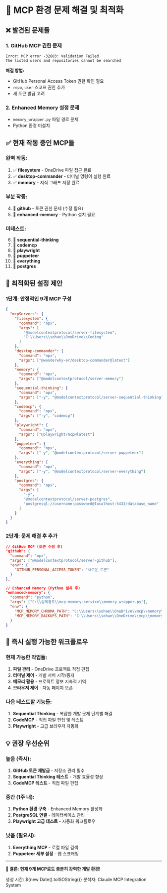 # 🔧 MCP 환경 문제 해결 및 최적화

## ❌ **발견된 문제들**

### **1. GitHub MCP 권한 문제**
```
Error: MCP error -32603: Validation Failed
The listed users and repositories cannot be searched
```

**해결 방법:**
- GitHub Personal Access Token 권한 확인 필요
- `repo`, `user` 스코프 권한 추가
- 새 토큰 발급 고려

### **2. Enhanced Memory 설정 문제**
- `memory_wrapper.py` 파일 경로 문제
- Python 환경 미설치

## ✅ **현재 작동 중인 MCP들**

### **완벽 작동:**
1. ✅ **filesystem** - OneDrive 파일 접근 완료
2. ✅ **desktop-commander** - 터미널 명령어 실행 완료
3. ✅ **memory** - 지식 그래프 저장 완료

### **부분 작동:**
4. 🔄 **github** - 토큰 권한 문제 (수정 필요)
5. 🔄 **enhanced-memory** - Python 설치 필요

### **미테스트:**
6. 🔄 **sequential-thinking**
7. 🔄 **codemcp**
8. 🔄 **playwright**
9. 🔄 **puppeteer**
10. 🔄 **everything**
11. 🔄 **postgres**

## 🎯 **최적화된 설정 제안**

### **1단계: 안정적인 9개 MCP 구성**
```json
{
  "mcpServers": {
    "filesystem": {
      "command": "npx",
      "args": [
        "@modelcontextprotocol/server-filesystem",
        "C:\\Users\\sohae\\OneDrive\\Coding"
      ]
    },
    "desktop-commander": {
      "command": "npx",
      "args": ["@wonderwhy-er/desktop-commander@latest"]
    },
    "memory": {
      "command": "npx",
      "args": ["@modelcontextprotocol/server-memory"]
    },
    "sequential-thinking": {
      "command": "npx",
      "args": ["-y", "@modelcontextprotocol/server-sequential-thinking"]
    },
    "codemcp": {
      "command": "npx",
      "args": ["-y", "codemcp"]
    },
    "playwright": {
      "command": "npx",
      "args": ["@playwright/mcp@latest"]
    },
    "puppeteer": {
      "command": "npx",
      "args": ["-y", "@modelcontextprotocol/server-puppeteer"]
    },
    "everything": {
      "command": "npx",
      "args": ["-y", "@modelcontextprotocol/server-everything"]
    },
    "postgres": {
      "command": "npx",
      "args": [
        "-y", 
        "@modelcontextprotocol/server-postgres",
        "postgresql://username:password@localhost:5432/database_name"
      ]
    }
  }
}
```

### **2단계: 문제 해결 후 추가**
```json
// GitHub MCP (토큰 수정 후)
"github": {
  "command": "npx",
  "args": ["@modelcontextprotocol/server-github"],
  "env": {
    "GITHUB_PERSONAL_ACCESS_TOKEN": "새로운_토큰"
  }
},

// Enhanced Memory (Python 설치 후)
"enhanced-memory": {
  "command": "python",
  "args": ["C:\\실제경로\\mcp-memory-service\\memory_wrapper.py"],
  "env": {
    "MCP_MEMORY_CHROMA_PATH": "C:\\Users\\sohae\\OneDrive\\mcp\\memory\\chroma_db",
    "MCP_MEMORY_BACKUPS_PATH": "C:\\Users\\sohae\\OneDrive\\mcp\\memory\\backups"
  }
}
```

## 🚀 **즉시 실행 가능한 워크플로우**

### **현재 가능한 작업들:**
1. **파일 관리** - OneDrive 프로젝트 직접 편집
2. **터미널 제어** - 개발 서버 시작/중지
3. **메모리 활용** - 프로젝트 정보 지속적 기억
4. **브라우저 제어** - 자동 페이지 오픈

### **다음 테스트할 기능들:**
1. **Sequential Thinking** - 복잡한 개발 문제 단계별 해결
2. **CodeMCP** - 직접 파일 편집 및 테스트
3. **Playwright** - 고급 브라우저 자동화

## 💡 **권장 우선순위**

### **높음 (즉시):**
1. **GitHub 토큰 재발급** - 저장소 관리 필수
2. **Sequential Thinking 테스트** - 개발 효율성 향상
3. **CodeMCP 테스트** - 직접 파일 편집

### **중간 (1주 내):**
1. **Python 환경 구축** - Enhanced Memory 활성화
2. **PostgreSQL 연결** - 데이터베이스 관리
3. **Playwright 고급 테스트** - 자동화 워크플로우

### **낮음 (필요시):**
1. **Everything MCP** - 로컬 파일 검색
2. **Puppeteer 세부 설정** - 웹 스크래핑

---

**🎯 결론: 현재 9개 MCP로도 충분히 강력한 개발 환경!**

생성 시간: ${new Date().toISOString()}
분석자: Claude MCP Integration System
